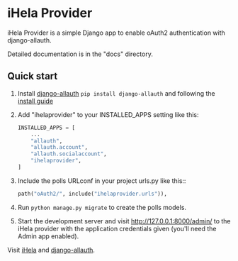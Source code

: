 iHela Provider
==============

iHela Provider is a simple Django app to enable oAuth2 authentication with django-allauth.

Detailed documentation is in the "docs" directory.

Quick start
-----------
1. Install [django-allauth](https://github.com/pennersr/django-allauth)
    `pip install django-allauth` and following the [install guide](https://django-allauth.readthedocs.io/en/latest/installation.html)
1. Add "ihelaprovider" to your INSTALLED_APPS setting like this:

    ```python
    INSTALLED_APPS = [
        ...
        "allauth",
        "allauth.account",
        "allauth.socialaccount",
        "ihelaprovider",
    ]
    ```

2. Include the polls URLconf in your project urls.py like this::

    ```python
    path("oAuth2/", include("ihelaprovider.urls")),
    ```

3. Run `python manage.py migrate` to create the polls models.

4. Start the development server and visit http://127.0.0.1:8000/admin/
   to the iHela provider with the application credentials given (you'll need the Admin app enabled).

Visit [iHela](https://ihela.online) and [django-allauth](https://github.com/pennersr/django-allauth).

